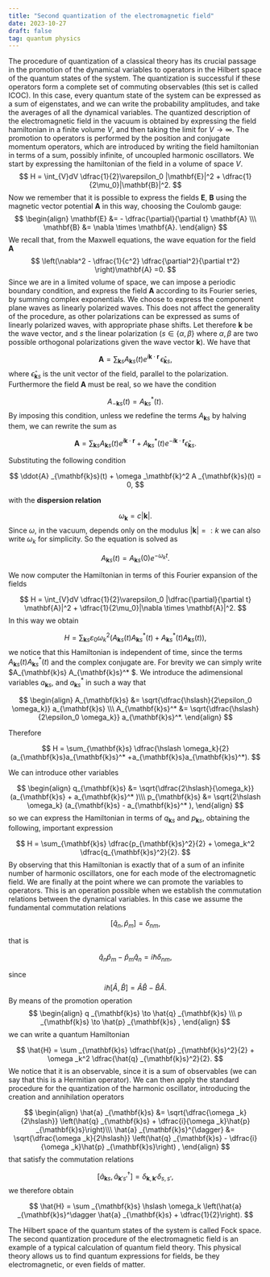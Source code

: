 ```yaml
---
title: "Second quantization of the electromagnetic field"
date: 2023-10-27
draft: false
tag: quantum physics
---
```

The procedure of quantization of a classical theory has its crucial passage in the promotion of the dynamical variables to operators in the Hilbert space of the quantum states of the system. The quantization is successful if these operators form a complete set of commuting observables (this set is called ICOC). In this case, every quantum state of the system can be expressed as a sum of eigenstates, and we can write the probability amplitudes, and take the averages of all the dynamical variables.
The quantized description of the electromagnetic field in the vacuum is obtained by expressing the field hamiltonian in a finite volume $V$, and then taking the limit for $V \to \infty$. The promotion to operators is performed by the position and conjugate momentum operators, which are introduced by writing the field hamiltonian in terms of a sum, possibly infinite, of uncoupled harmonic oscillators.
We start by expressing the hamiltonian of the field in a volume of space $V$.
$$
    H = \int_{V}dV \dfrac{1}{2}\varepsilon_0 |\mathbf{E}|^2 + \dfrac{1}{2\mu_0}|\mathbf{B}|^2.
$$
Now we remember that it is possible to express the fields $\mathbf{E}$, $\mathbf{B}$ using the magnetic vector potential $\mathbf{A}$ in this way, choosing the Coulomb gauge:
$$ 
\begin{align}
    \mathbf{E} &= - \dfrac{\partial}{\partial t}	\mathbf{A} \\\
    \mathbf{B} &= \nabla \times \mathbf{A}.
\end{align} 
$$
We recall that, from the Maxwell equations, the wave equation for the field $\mathbf{A}$
$$
    \left(\nabla^2 - \dfrac{1}{c^2} \dfrac{\partial^2}{\partial t^2} \right)\mathbf{A} =0.
$$
Since we are in a limited volume of space, we can impose a periodic boundary condition, and express the field $\mathbf{A}$ according to its Fourier series, by summing complex exponentials.
We choose to express the component plane waves as linearly polarized waves. This does not affect the generality of the procedure, as other polarizations can be expressed as sums of linearly polarized waves, with appropriate phase shifts.
Let therefore $\mathbf{k}$ be the wave vector, and $s$ the linear polarization ($s \in \{\alpha, \beta\}$ where $\alpha, \beta$ are two possible orthogonal polarizations given the wave vector $\mathbf{k}$).
We have that  

$$
    \mathbf{A} = \sum_{\mathbf{k}s} A_{\mathbf{k}s}(t) e^{i \mathbf{k} \cdot \mathbf{r}} \, \hat{\epsilon}_{\mathbf{k}s},
$$
where $\hat{\epsilon}_{\mathbf{k}s}$ is the unit vector of the field, parallel to the polarization.
Furthermore the field $\mathbf{A}$ must be real, so we have the condition 

$$
    A_{-\mathbf{k}s}(t) = A_{\mathbf{k}s}^*(t).
$$
By imposing this condition, unless we redefine the terms $A_{\mathbf{k}s}$ by halving them, we can rewrite the sum as

$$
    \mathbf{A} = \sum _{\mathbf{k}s} A _{\mathbf{k}s}(t) e^{i \mathbf{k} \cdot \mathbf{r}} +  A^* _{\mathbf{k}s}(t) e^{-i \mathbf{k} \cdot \mathbf{r}} \hat{\epsilon} _{\mathbf{k}s}.
$$

Substituting the following condition

$$
    \ddot{A} _{\mathbf{k}s}(t) + \omega _\mathbf{k}^2  A _{\mathbf{k}s}(t) = 0,
$$

with the __dispersion relation__

$$
    \omega_\mathbf{k} = c |\mathbf{k}|.
$$
Since $\omega$, in the vacuum, depends only on the modulus $|\mathbf{k}| =: k$ we can also write $\omega_k$ for simplicity.
So the equation is solved as 

$$
        A_{\mathbf{k}s}(t) = A_{\mathbf{k}s}(0) e^{-\omega_k t}.
$$

We now computer the Hamiltonian in terms of this Fourier expansion of the fields

$$
        H = \int_{V}dV \dfrac{1}{2}\varepsilon_0 |\dfrac{\partial}{\partial t} \mathbf{A}|^2 + \dfrac{1}{2\mu_0}|\nabla \times \mathbf{A}|^2.
$$
 In this way we obtain

$$
    H = \sum_{\mathbf{k}s} \varepsilon_0 \omega_k^2 ( A_{\mathbf{k}s}(t) A_{\mathbf{k}s}^* (t) + A_{\mathbf{k}s}^{*} (t) A_{\mathbf{k}s}(t)) ,
$$
we notice that this Hamiltonian is independent of time, since the terms $A_{\mathbf{k}s}(t)A_{\mathbf{k}s}^* (t)$ and the complex conjugate are. For brevity we can simply write $A_{\mathbf{k}s} A_{\mathbf{k}s}^* $.
We introduce the adimensional variables $a_{\mathbf{k}s}$, and $a_{\mathbf{k}s}^*$ in such a way that

$$ 
\begin{align}
    A_{\mathbf{k}s} &= \sqrt{\dfrac{\hslash}{2\epsilon_0 \omega_k}} a_{\mathbf{k}s} \\\
    A_{\mathbf{k}s}^* &= \sqrt{\dfrac{\hslash}{2\epsilon_0 \omega_k}} a_{\mathbf{k}s}^*.
\end{align} 
$$

Therefore

$$
    H = \sum_{\mathbf{k}s} \dfrac{\hslash \omega_k}{2} (a_{\mathbf{k}s}a_{\mathbf{k}s}^* +a_{\mathbf{k}s}a_{\mathbf{k}s}^*).
$$

We can introduce other variables

$$ 
\begin{align}
    q_{\mathbf{k}s} &= \sqrt{\dfrac{2\hslash}{\omega_k}} (a_{\mathbf{k}s} + a_{\mathbf{k}s}^* )\\\
    p_{\mathbf{k}s} &= \sqrt{2\hslash \omega_k} (a_{\mathbf{k}s} - a_{\mathbf{k}s}^* ),
\end{align} 
$$
so we can express the Hamiltonian in terms of $q_{\mathbf{k}s}$ and $p_{\mathbf{k}s}$, obtaining the following, important expression

$$
    H = \sum_{\mathbf{k}s} \dfrac{p_{\mathbf{k}s}^2}{2} +  \omega_k^2 \dfrac{q_{\mathbf{k}s}^2}{2}.
$$
By observing that this Hamiltonian is exactly that of a sum of an infinite number of harmonic oscillators, one for each mode of the electromagnetic field.
We are finally at the point where we can promote the variables to operators. This is an operation possible when we establish the commutation relations between the dynamical variables. In this case we assume the fundamental commutation relations 

$$
    [ \hat{q} _{n} , \hat{p} _m ] = \delta _{nm},
$$

that is

$$
    \hat{q} _n \hat{p} _m - \hat{p} _m \hat{q} _n = i\hslash \delta _{nm},
$$

since
$$
    i\hslash [\hat{A}, \hat{B}] =  \hat{A}\hat{B}-\hat{B}\hat{A}.
$$ 
By means of the promotion operation
$$ 
\begin{align}
    q _{\mathbf{k}s} \to \hat{q} _{\mathbf{k}s} \\\
    p _{\mathbf{k}s} \to \hat{p} _{\mathbf{k}s} ,
\end{align} 
$$
we can write a quantum Hamiltonian

$$
    \hat{H} = \sum _{\mathbf{k}s} \dfrac{\hat{p} _{\mathbf{k}s}^2}{2} +  \omega _k^2 \dfrac{\hat{q} _{\mathbf{k}s}^2}{2}.
$$
We notice that it is an observable, since it is a sum of observables (we can say that this is a Hermitian operator).
We can then apply the standard procedure for the quantization of the harmonic oscillator, introducing the creation and annihilation operators

$$ 
\begin{align}
    \hat{a} _{\mathbf{k}s} &= \sqrt{\dfrac{\omega _k}{2\hslash}} \left(\hat{q} _{\mathbf{k}s} + \dfrac{i}{\omega _k}\hat{p} _{\mathbf{k}s}\right)\\\
    \hat{a} _{\mathbf{k}s}^{\dagger} &= \sqrt{\dfrac{\omega _k}{2\hslash}} \left(\hat{q} _{\mathbf{k}s} - \dfrac{i}{\omega _k}\hat{p} _{\mathbf{k}s}\right) ,
\end{align} 
$$
that satisfy the commutation relations

$$
    [\hat{a} _{\mathbf{k}s}, \hat{a} _{\mathbf{k}'s'}^\dagger] = \delta _{\mathbf{k}, \mathbf{k}'} \delta _{s, s'},
$$
we therefore obtain

$$
\hat{H} = \sum _{\mathbf{k}s} \hslash \omega_k \left(\hat{a} _{\mathbf{k}s}^\dagger \hat{a} _{\mathbf{k}s} + \dfrac{1}{2}\right).
$$

The Hilbert space of the quantum states of the system is called Fock space.
The second quantization procedure of the electromagnetic field is an example of a typical calculation of quantum field theory. This physical theory allows us to find quantum expressions for fields, be they electromagnetic, or even fields of matter.
